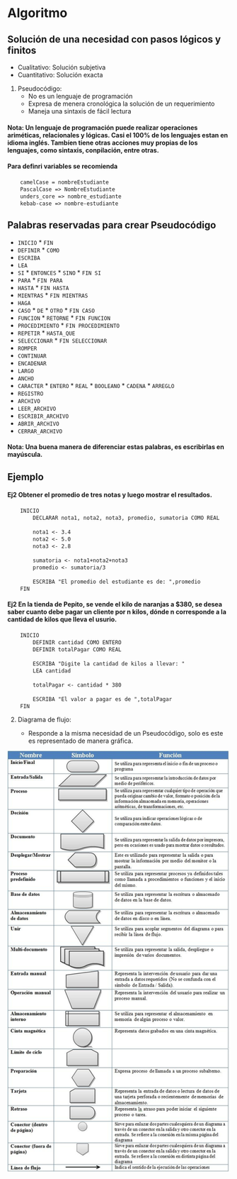 # Algoritmo
## Solución de una necesidad con pasos lógicos y finitos

* Cualitativo: Solución subjetiva
* Cuantitativo: Solución exacta

1. Pseudocódigo:
    * No es un lenguaje de programación
    * Expresa de menera cronológica la solución de un requerimiento
    * Maneja una sintaxis de fácil lectura

#### Nota: Un lenguaje de programación puede realizar operaciones ariméticas, relacionales y lógicas. Casi el 100% de los lenguajes estan en idioma inglés. Tambíen tiene otras acciones muy propias de los lenguajes, como sintaxis, conpilación, entre otras. 

#### Para definri variables se recomienda    
```
    camelCase = nombreEstudiante
    PascalCase => NombreEstudiante
    unders_core => nombre_estudiante
    kebab-case => nombre-estudiante
```

## Palabras reservadas para crear Pseudocódigo

- `INICIO` * `FIN` 
- `DEFINIR` * `COMO`
- `ESCRIBA`
- `LEA` 
- `SI` * `ENTONCES` * `SINO` * `FIN SI`
- `PARA` * `FIN PARA`
- `HASTA` * `FIN HASTA`
- `MIENTRAS` * `FIN MIENTRAS`
- `HAGA`
- `CASO` * `DE` * `OTRO` * `FIN CASO`
- `FUNCION` * `RETORNE` * `FIN FUNCION`
- `PROCEDIMIENTO` * `FIN PROCEDIMIENTO`
- `REPETIR` * `HASTA_QUE`
- `SELECCIONAR` * `FIN SELECCIONAR`
- `ROMPER`
- `CONTINUAR`
- `ENCADENAR`
- `LARGO`
- `ANCHO`
- `CARACTER` * `ENTERO` * `REAL` * `BOOLEANO` * `CADENA` * `ARREGLO`
- `REGISTRO`
- `ARCHIVO`
- `LEER_ARCHIVO`
- `ESCRIBIR_ARCHIVO`
- `ABRIR_ARCHIVO`
- `CERRAR_ARCHIVO`

#### Nota: Una buena manera de diferenciar estas palabras, es escribirlas en mayúscula. 

## Ejemplo

#### Ej2 Obtener el promedio de tres notas y luego mostrar el resultados. 

```
    INICIO
        DECLARAR nota1, nota2, nota3, promedio, sumatoria COMO REAL
        
        nota1 <- 3.4
        nota2 <- 5.0
        nota3 <- 2.8
        
        sumatoria <- nota1+nota2+nota3
        promedio <- sumatoria/3
        
        ESCRIBA "El promedio del estudiante es de: ",promedio
    FIN
```

#### Ej2 En la tienda de Pepito, se vende el kilo de naranjas a $380, se desea saber cuanto debe pagar un cliente por n kilos, dónde n corresponde a la cantidad de kilos que lleva el usurio.

```
    INICIO
        DEFINIR cantidad COMO ENTERO
        DEFINIR totalPagar COMO REAL
        
        ESCRIBA "Digite la cantidad de kilos a llevar: "
        LEA cantidad
        
        totalPagar <- cantidad * 380
        
        ESCRIBA "El valor a pagar es de ",totalPagar
    FIN
```


2. Diagrama de flujo:
	
    * Responde a la misma necesidad de un Pseudocódigo, solo es este es representado de manera gráfica. 

![Símbolos para Diagramas de Flujo](img/SimbolosDiagramas.jpg)